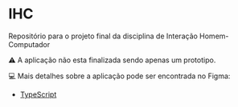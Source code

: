 # IHC
Repositório para o projeto final da disciplina de Interação Homem-Computador


:warning: A aplicação não esta finalizada sendo apenas um prototipo.

:computer: Mais detalhes sobre a aplicação pode ser encontrada no Figma: 

- [TypeScript]([https://www.typescriptlang.org/](https://www.figma.com/proto/nAl8dB6m0l1ZvMOb3uSLvk/rooMatch?type=design&node-id=301-568&t=E0VcNLTqXMhnebQd-1&scaling=scale-down&page-id=301%3A567&starting-point-node-id=301%3A996)https://www.figma.com/proto/nAl8dB6m0l1ZvMOb3uSLvk/rooMatch?type=design&node-id=301-568&t=E0VcNLTqXMhnebQd-1&scaling=scale-down&page-id=301%3A567&starting-point-node-id=301%3A996)
